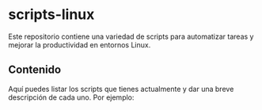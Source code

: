 # scripts-linux
Este repositorio contiene una variedad de scripts para automatizar tareas y mejorar la productividad en entornos Linux.

## Contenido

Aquí puedes listar los scripts que tienes actualmente y dar una breve descripción de cada uno. Por ejemplo:
